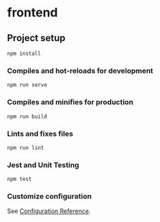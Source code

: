 # frontend

## Project setup
```
npm install
```

### Compiles and hot-reloads for development
```
npm run serve
```

### Compiles and minifies for production
```
npm run build
```

### Lints and fixes files
```
npm run lint
```

### Jest and Unit Testing
```
npm test
```

### Customize configuration
See [Configuration Reference](https://cli.vuejs.org/config/).
